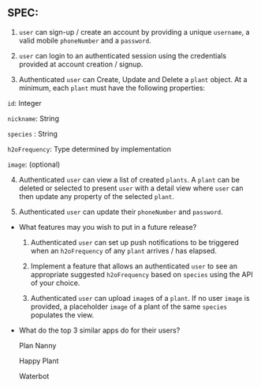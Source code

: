 ## SPEC:

1. `user` can sign-up / create an account by providing a unique `username`, a valid mobile `phoneNumber` and a `password`. 

2. `user` can login to an authenticated session using the credentials provided at account creation / signup.

3. Authenticated `user` can Create, Update and Delete a `plant` object. At a minimum, each `plant` must have the following properties:

`id`: Integer

`nickname`: String

`species` : String

`h2oFrequency`: Type determined by implementation

`image`: (optional)

4. Authenticated `user` can view a list of created `plants`. A `plant` can be deleted or selected to present `user` with a detail view where `user` can then update any property of the selected `plant`. 

5. Authenticated `user` can update their `phoneNumber` and `password`.

- What features may you wish to put in a future release?

    1. Authenticated `user` can set up push notifications to be triggered when an `h2oFrequency` of any `plant` arrives / has elapsed. 

    2. Implement a feature that allows an authenticated `user` to see an appropriate suggested `h2oFrequency` based on `species` using the API of your choice. 

    3. Authenticated `user` can upload `image`s of a `plant`. If no user `image` is provided, a placeholder `image` of a plant of the same `species` populates the view. 

- What do the top 3 similar apps do for their users?

    Plan Nanny

    Happy Plant

    Waterbot
